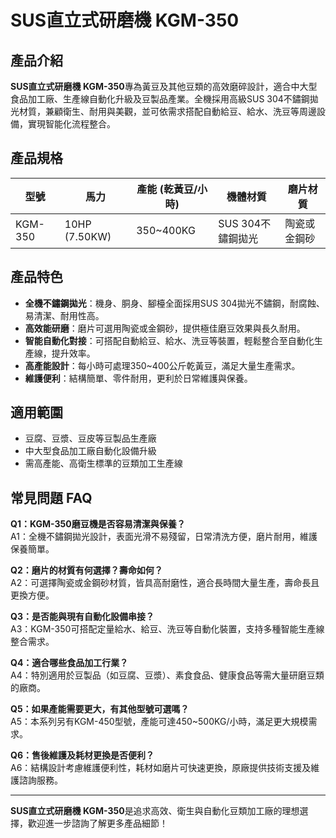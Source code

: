 # SUS直立式研磨機 KGM-350

## 產品介紹

**SUS直立式研磨機 KGM-350**專為黃豆及其他豆類的高效磨碎設計，適合中大型食品加工廠、生產線自動化升級及豆製品產業。全機採用高級SUS 304不鏽鋼拋光材質，兼顧衛生、耐用與美觀，並可依需求搭配自動給豆、給水、洗豆等周邊設備，實現智能化流程整合。

## 產品規格

| 型號     | 馬力           | 產能 (乾黃豆/小時) | 機體材質         | 磨片材質         |
|----------|----------------|-------------------|------------------|------------------|
| KGM-350  | 10HP (7.50KW)  | 350~400KG         | SUS 304不鏽鋼拋光 | 陶瓷或金鋼砂     |

## 產品特色

- **全機不鏽鋼拋光**：機身、胴身、腳檯全面採用SUS 304拋光不鏽鋼，耐腐蝕、易清潔、耐用性高。
- **高效能研磨**：磨片可選用陶瓷或金鋼砂，提供極佳磨豆效果與長久耐用。
- **智能自動化對接**：可搭配自動給豆、給水、洗豆等裝置，輕鬆整合至自動化生產線，提升效率。
- **高產能設計**：每小時可處理350~400公斤乾黃豆，滿足大量生產需求。
- **維護便利**：結構簡單、零件耐用，更利於日常維護與保養。

## 適用範圍

- 豆腐、豆漿、豆皮等豆製品生產廠
- 中大型食品加工廠自動化設備升級
- 需高產能、高衛生標準的豆類加工生產線

## 常見問題 FAQ

**Q1：KGM-350磨豆機是否容易清潔與保養？**  
A1：全機不鏽鋼拋光設計，表面光滑不易殘留，日常清洗方便，磨片耐用，維護保養簡單。

**Q2：磨片的材質有何選擇？壽命如何？**  
A2：可選擇陶瓷或金鋼砂材質，皆具高耐磨性，適合長時間大量生產，壽命長且更換方便。

**Q3：是否能與現有自動化設備串接？**  
A3：KGM-350可搭配定量給水、給豆、洗豆等自動化裝置，支持多種智能生產線整合需求。

**Q4：適合哪些食品加工行業？**  
A4：特別適用於豆製品（如豆腐、豆漿）、素食食品、健康食品等需大量研磨豆類的廠商。

**Q5：如果產能需要更大，有其他型號可選嗎？**  
A5：本系列另有KGM-450型號，產能可達450~500KG/小時，滿足更大規模需求。

**Q6：售後維護及耗材更換是否便利？**  
A6：結構設計考慮維護便利性，耗材如磨片可快速更換，原廠提供技術支援及維護諮詢服務。

---

**SUS直立式研磨機 KGM-350**是追求高效、衛生與自動化豆類加工廠的理想選擇，歡迎進一步諮詢了解更多產品細節！